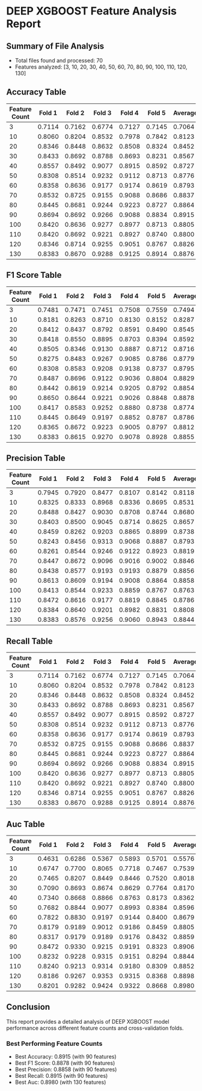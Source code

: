 # DEEP XGBOOST Feature Analysis Report

## Summary of File Analysis
- Total files found and processed: 70
- Features analyzed: [3, 10, 20, 30, 40, 50, 60, 70, 80, 90, 100, 110, 120, 130]

## Accuracy Table
| Feature Count | Fold 1 | Fold 2 | Fold 3 | Fold 4 | Fold 5 | Average |
|---------------|--------|--------|--------|--------|--------|--------|
| 3 | 0.7114 | 0.7162 | 0.6774 | 0.7127 | 0.7145 | 0.7064 |
| 10 | 0.8060 | 0.8204 | 0.8532 | 0.7978 | 0.7842 | 0.8123 |
| 20 | 0.8346 | 0.8448 | 0.8632 | 0.8508 | 0.8324 | 0.8452 |
| 30 | 0.8433 | 0.8692 | 0.8788 | 0.8693 | 0.8231 | 0.8567 |
| 40 | 0.8557 | 0.8492 | 0.9077 | 0.8915 | 0.8592 | 0.8727 |
| 50 | 0.8308 | 0.8514 | 0.9232 | 0.9112 | 0.8713 | 0.8776 |
| 60 | 0.8358 | 0.8636 | 0.9177 | 0.9174 | 0.8619 | 0.8793 |
| 70 | 0.8532 | 0.8725 | 0.9155 | 0.9088 | 0.8686 | 0.8837 |
| 80 | 0.8445 | 0.8681 | 0.9244 | 0.9223 | 0.8727 | 0.8864 |
| 90 | 0.8694 | 0.8692 | 0.9266 | 0.9088 | 0.8834 | 0.8915 |
| 100 | 0.8420 | 0.8636 | 0.9277 | 0.8977 | 0.8713 | 0.8805 |
| 110 | 0.8420 | 0.8692 | 0.9221 | 0.8927 | 0.8740 | 0.8800 |
| 120 | 0.8346 | 0.8714 | 0.9255 | 0.9051 | 0.8767 | 0.8826 |
| 130 | 0.8383 | 0.8670 | 0.9288 | 0.9125 | 0.8914 | 0.8876 |

## F1 Score Table
| Feature Count | Fold 1 | Fold 2 | Fold 3 | Fold 4 | Fold 5 | Average |
|---------------|--------|--------|--------|--------|--------|--------|
| 3 | 0.7481 | 0.7471 | 0.7451 | 0.7508 | 0.7559 | 0.7494 |
| 10 | 0.8181 | 0.8263 | 0.8710 | 0.8130 | 0.8152 | 0.8287 |
| 20 | 0.8412 | 0.8437 | 0.8792 | 0.8591 | 0.8490 | 0.8545 |
| 30 | 0.8418 | 0.8550 | 0.8895 | 0.8703 | 0.8394 | 0.8592 |
| 40 | 0.8505 | 0.8346 | 0.9130 | 0.8887 | 0.8712 | 0.8716 |
| 50 | 0.8275 | 0.8483 | 0.9267 | 0.9085 | 0.8786 | 0.8779 |
| 60 | 0.8308 | 0.8583 | 0.9208 | 0.9138 | 0.8737 | 0.8795 |
| 70 | 0.8487 | 0.8696 | 0.9122 | 0.9036 | 0.8804 | 0.8829 |
| 80 | 0.8442 | 0.8619 | 0.9214 | 0.9205 | 0.8792 | 0.8854 |
| 90 | 0.8650 | 0.8644 | 0.9221 | 0.9026 | 0.8848 | 0.8878 |
| 100 | 0.8417 | 0.8583 | 0.9252 | 0.8880 | 0.8738 | 0.8774 |
| 110 | 0.8445 | 0.8649 | 0.9197 | 0.8852 | 0.8787 | 0.8786 |
| 120 | 0.8365 | 0.8672 | 0.9223 | 0.9005 | 0.8797 | 0.8812 |
| 130 | 0.8383 | 0.8615 | 0.9270 | 0.9078 | 0.8928 | 0.8855 |

## Precision Table
| Feature Count | Fold 1 | Fold 2 | Fold 3 | Fold 4 | Fold 5 | Average |
|---------------|--------|--------|--------|--------|--------|--------|
| 3 | 0.7945 | 0.7920 | 0.8477 | 0.8107 | 0.8142 | 0.8118 |
| 10 | 0.8325 | 0.8333 | 0.8968 | 0.8336 | 0.8695 | 0.8531 |
| 20 | 0.8488 | 0.8427 | 0.9030 | 0.8708 | 0.8744 | 0.8680 |
| 30 | 0.8403 | 0.8500 | 0.9045 | 0.8714 | 0.8625 | 0.8657 |
| 40 | 0.8459 | 0.8262 | 0.9203 | 0.8865 | 0.8899 | 0.8738 |
| 50 | 0.8243 | 0.8456 | 0.9313 | 0.9068 | 0.8887 | 0.8793 |
| 60 | 0.8261 | 0.8544 | 0.9246 | 0.9122 | 0.8923 | 0.8819 |
| 70 | 0.8447 | 0.8672 | 0.9096 | 0.9016 | 0.9002 | 0.8846 |
| 80 | 0.8438 | 0.8577 | 0.9193 | 0.9193 | 0.8879 | 0.8856 |
| 90 | 0.8613 | 0.8609 | 0.9194 | 0.9008 | 0.8864 | 0.8858 |
| 100 | 0.8413 | 0.8544 | 0.9233 | 0.8859 | 0.8767 | 0.8763 |
| 110 | 0.8472 | 0.8616 | 0.9177 | 0.8819 | 0.8845 | 0.8786 |
| 120 | 0.8384 | 0.8640 | 0.9201 | 0.8982 | 0.8831 | 0.8808 |
| 130 | 0.8383 | 0.8576 | 0.9256 | 0.9060 | 0.8943 | 0.8844 |

## Recall Table
| Feature Count | Fold 1 | Fold 2 | Fold 3 | Fold 4 | Fold 5 | Average |
|---------------|--------|--------|--------|--------|--------|--------|
| 3 | 0.7114 | 0.7162 | 0.6774 | 0.7127 | 0.7145 | 0.7064 |
| 10 | 0.8060 | 0.8204 | 0.8532 | 0.7978 | 0.7842 | 0.8123 |
| 20 | 0.8346 | 0.8448 | 0.8632 | 0.8508 | 0.8324 | 0.8452 |
| 30 | 0.8433 | 0.8692 | 0.8788 | 0.8693 | 0.8231 | 0.8567 |
| 40 | 0.8557 | 0.8492 | 0.9077 | 0.8915 | 0.8592 | 0.8727 |
| 50 | 0.8308 | 0.8514 | 0.9232 | 0.9112 | 0.8713 | 0.8776 |
| 60 | 0.8358 | 0.8636 | 0.9177 | 0.9174 | 0.8619 | 0.8793 |
| 70 | 0.8532 | 0.8725 | 0.9155 | 0.9088 | 0.8686 | 0.8837 |
| 80 | 0.8445 | 0.8681 | 0.9244 | 0.9223 | 0.8727 | 0.8864 |
| 90 | 0.8694 | 0.8692 | 0.9266 | 0.9088 | 0.8834 | 0.8915 |
| 100 | 0.8420 | 0.8636 | 0.9277 | 0.8977 | 0.8713 | 0.8805 |
| 110 | 0.8420 | 0.8692 | 0.9221 | 0.8927 | 0.8740 | 0.8800 |
| 120 | 0.8346 | 0.8714 | 0.9255 | 0.9051 | 0.8767 | 0.8826 |
| 130 | 0.8383 | 0.8670 | 0.9288 | 0.9125 | 0.8914 | 0.8876 |

## Auc Table
| Feature Count | Fold 1 | Fold 2 | Fold 3 | Fold 4 | Fold 5 | Average |
|---------------|--------|--------|--------|--------|--------|--------|
| 3 | 0.4631 | 0.6286 | 0.5367 | 0.5893 | 0.5701 | 0.5576 |
| 10 | 0.6747 | 0.7700 | 0.8065 | 0.7718 | 0.7467 | 0.7539 |
| 20 | 0.7465 | 0.8207 | 0.8449 | 0.8446 | 0.7520 | 0.8018 |
| 30 | 0.7090 | 0.8693 | 0.8674 | 0.8629 | 0.7764 | 0.8170 |
| 40 | 0.7340 | 0.8668 | 0.8866 | 0.8763 | 0.8173 | 0.8362 |
| 50 | 0.7682 | 0.8844 | 0.9077 | 0.8993 | 0.8384 | 0.8596 |
| 60 | 0.7822 | 0.8830 | 0.9197 | 0.9144 | 0.8400 | 0.8679 |
| 70 | 0.8179 | 0.9189 | 0.9012 | 0.9186 | 0.8459 | 0.8805 |
| 80 | 0.8317 | 0.9179 | 0.9189 | 0.9176 | 0.8432 | 0.8859 |
| 90 | 0.8472 | 0.9330 | 0.9215 | 0.9191 | 0.8323 | 0.8906 |
| 100 | 0.8232 | 0.9228 | 0.9315 | 0.9151 | 0.8294 | 0.8844 |
| 110 | 0.8240 | 0.9213 | 0.9314 | 0.9180 | 0.8309 | 0.8852 |
| 120 | 0.8186 | 0.9267 | 0.9353 | 0.9315 | 0.8368 | 0.8898 |
| 130 | 0.8201 | 0.9282 | 0.9424 | 0.9322 | 0.8668 | 0.8980 |

## Conclusion

This report provides a detailed analysis of DEEP XGBOOST model performance across different feature counts and cross-validation folds.

### Best Performing Feature Counts

- Best Accuracy: 0.8915 (with 90 features)
- Best F1 Score: 0.8878 (with 90 features)
- Best Precision: 0.8858 (with 90 features)
- Best Recall: 0.8915 (with 90 features)
- Best Auc: 0.8980 (with 130 features)
